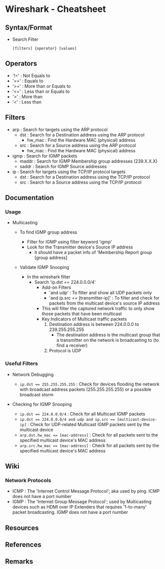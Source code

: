 # Wireshark - Cheatsheet

## Syntax/Format
- Search Filter
    ```console
    [filters] {operator} [values]
    ```

## Operators
+ '!=' : Not Equals to
+ '==' : Equals to
+ '>=' : More than or Equals to
+ '<=' : Less than or Equals to
+ '>'  : More than
+ '<'  : Less than

## Filters
- arp : Search for targets using the ARP protocol
    - dst : Search for a Destination address using the ARP protocol
        - hw_mac : Find the Hardware MAC (physical) address
    - src : Search for a Source address using the ARP protocol
        - hw_mac : Find the Hardware MAC (physical) address
- igmp : Search for IGMP packets
    - maddr : Search for IGMP Membership group addresses (239.X.X.X)
    - saddr : Search for IGMP Source addresses
- ip  : Search for targets using the TCP/IP protocol targets
    - dst : Search for a Destination address using the TCP/IP protocol
    - src : Search for a Source address using the TCP/IP protocol

## Documentation
### Usage
- Multicasting
    - To find IGMP group address
        - Filter for IGMP using filter keyword 'igmp'
        - Look for the Transmitter device's Source IP address
            + it should have a packet info of 'Membership Report group [group address]

    - Validate IGMP Snooping
        - In the wireshark filter
            - Search 'ip.dst == 224.0.0.0/4'
                - Add-on Filters
                    + 'and udp' : To filter and show all UDP packets only
                    + 'and ip.src == [transmitter-ip]' : To filter and check for packets from the multicast device's source IP address
                + This will filter the captured network traffic to only show those packets that have been multicast
                - Key Indicators of Multicast traffic packets
                    1. Destination address is between 224.0.0.0 to 239.255.255.255
                        + The destination address is the multicast group that a transmitter on the network is broadcasting to (to find a receiver)
                    2. Protocol is UDP

### Useful Filters
- Network Debugging
    + `ip.dst == 255.255.255.255` : Check for devices flooding the network with broadcast address packets (255.255.255.255) or a possible broadcast storm

- Checking for IGMP Snooping
    + `ip.dst == 224.0.0.0/4` : Check for all Multicast IGMP packets
    + `ip.dst == 224.0.0.0/4 and udp and ip.src == [multicast-device-ip]` : Check for UDP-related Multicast IGMP packets sent by the multicast device
    + `arp.dst.hw_mac == [mac-address]` : Check for all packets sent to the specified multicast device's MAC address
    + `arp.src.hw_mac == [mac-address]` : Check for all packets sent by the specified multicast device's MAC address

## Wiki
### Network Protocols
+ ICMP : The 'Internet Control Message Protocol'; aka used by ping. ICMP does not have a port number
+ IGMP : The 'Internet Group Message Protocol'; used by Multicasting devices such as HDMI over IP Extenders that requires '1-to-many' packet broadcasting. IGMP does not have a port number

## Resources

## References

## Remarks
